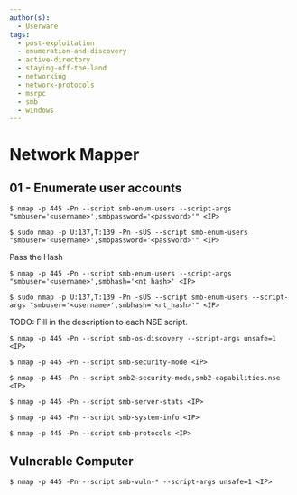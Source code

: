 ```yaml
---
author(s):
  - Userware
tags:
  - post-exploitation
  - enumeration-and-discovery
  - active-directory
  - staying-off-the-land
  - networking
  - network-protocols
  - msrpc
  - smb
  - windows
---
```

# Network Mapper

## 01 - Enumerate user accounts

```
$ nmap -p 445 -Pn --script smb-enum-users --script-args "smbuser='<username>',smbpassword='<password>'" <IP>

$ sudo nmap -p U:137,T:139 -Pn -sUS --script smb-enum-users "smbuser='<username>',smbpassword='<password>'" <IP>
```

Pass the Hash

```
$ nmap -p 445 -Pn --script smb-enum-users --script-args "smbuser='<username>',smbhash='<nt_hash>' <IP>

$ sudo nmap -p U:137,T:139 -Pn -sUS --script smb-enum-users --script-args "smbuser='<username>',smbhash='<nt_hash>'" <IP>
```

TODO: Fill in the description to each NSE script.

```
$ nmap -p 445 -Pn --script smb-os-discovery --script-args unsafe=1 <IP>
```

```
$ nmap -p 445 -Pn --script smb-security-mode <IP>
```

```
$ nmap -p 445 -Pn --script smb2-security-mode,smb2-capabilities.nse <IP>
```

```
$ nmap -p 445 -Pn --script smb-server-stats <IP>
```

```
$ nmap -p 445 -Pn --script smb-system-info <IP>
```

```
$ nmap -p 445 -Pn --script smb-protocols <IP>
```

## Vulnerable Computer

```
$ nmap -p 445 -Pn --script smb-vuln-* --script-args unsafe=1 <IP>
```